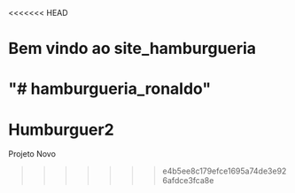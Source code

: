 <<<<<<< HEAD

# Bem vindo ao site_hamburgueria
"# hamburgueria_ronaldo" 
=======
# Humburguer2
Projeto Novo
>>>>>>> e4b5ee8c179efce1695a74de3e926afdce3fca8e
